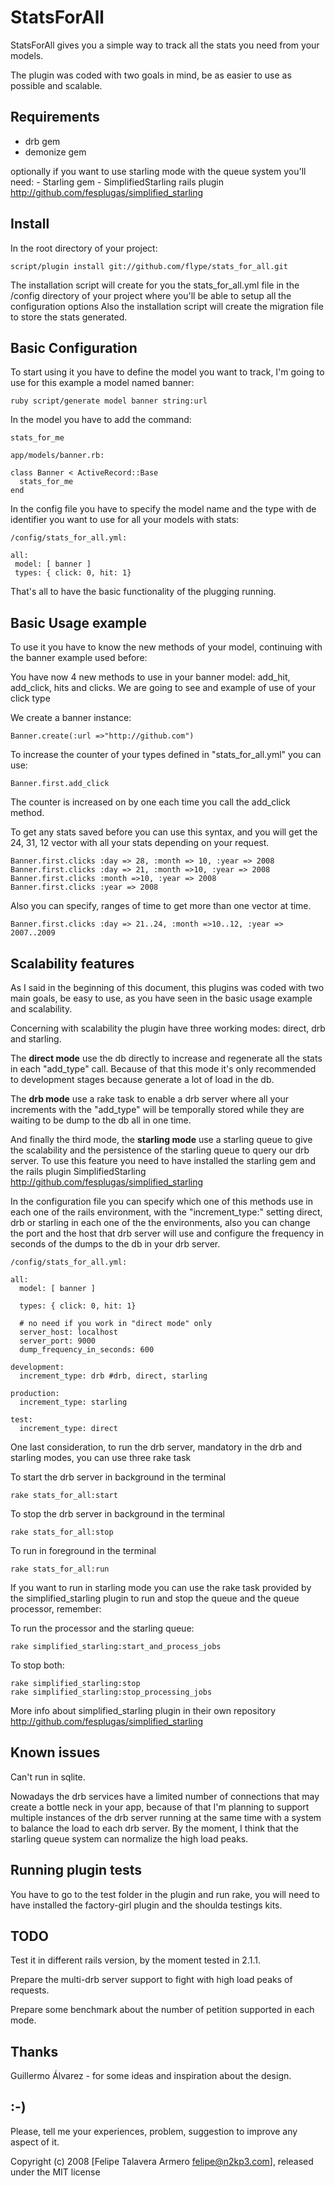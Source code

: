 # StatsForAll

StatsForAll gives you a simple way to track all the stats you need from your models.

The plugin was coded with two goals in mind,  be as easier to use as possible and scalable.

## Requirements

  - drb gem
  - demonize gem

  optionally if you want to use starling mode with the queue system you'll need: 
	- Starling gem
	- SimplifiedStarling rails plugin  <http://github.com/fesplugas/simplified_starling>

## Install

In the root directory of your project:

	script/plugin install git://github.com/flype/stats_for_all.git

The installation script will create for you the stats_for_all.yml file in the /config directory of your project where you'll be able to setup all the configuration options Also the installation script will create the migration file to store the stats generated.

## Basic Configuration

To start using it you have to define the model you want to track, I'm going to use for this example a model named banner:

	ruby script/generate model banner string:url
	
In the model you have to add the  command:

	stats_for_me

	app/models/banner.rb:

	class Banner < ActiveRecord::Base
      stats_for_me
	end

In the config file you have to specify the model name and the type with de identifier you want to use for all your models with stats:

	/config/stats_for_all.yml:

	all:
     model: [ banner ]
  	 types: { click: 0, hit: 1}

That's all to have the basic functionality of the plugging running.

## Basic Usage example

To use it you have to know the new methods of your model, continuing with the banner example used before:

You have now 4 new methods to use in your banner model: add_hit, add_click, hits and clicks.
We are going to see and example of use of your click type
	
We create a banner instance:

	Banner.create(:url =>"http://github.com")
	
To increase the counter of your types defined in "stats_for_all.yml" you can use:

	Banner.first.add_click

The counter is increased on by one each time you call the add_click method.
	
To get any stats saved before you can use this syntax, and you will get the 24, 31, 12 vector with all your stats depending on your request.
	
	Banner.first.clicks :day => 28, :month => 10, :year => 2008
	Banner.first.clicks :day => 21, :month =>10, :year => 2008
	Banner.first.clicks :month =>10, :year => 2008
	Banner.first.clicks :year => 2008
		
Also you can specify, ranges of time to get more than one vector at time.

	Banner.first.clicks :day => 21..24, :month =>10..12, :year => 2007..2009

## Scalability features

As I said in the beginning of this document, this plugins was coded with two main goals, be easy to use, as you have seen in the basic usage example and scalability.

Concerning with scalability the plugin have three working modes: direct, drb and starling.

The **direct mode** use the db directly to increase and regenerate all the stats in each "add_type" call. Because of that this mode it's only recommended to development stages because generate a lot of load in the db.

The **drb mode** use a rake task to enable a drb server where all your increments with the "add_type" will be temporally stored while they are waiting to be dump to the db all in one time.

And finally the third mode, the **starling mode** use a starling queue to give the scalability and the persistence of the starling queue to query our drb server.
To use this feature you need to have installed the starling gem and the rails plugin SimplifiedStarling <http://github.com/fesplugas/simplified_starling>

In the configuration file you can specify which one of this methods use in each one of the rails environment, with the "increment_type:" setting direct, drb or starling in each one of the the environments, also you can change the port and the host that drb server will use and configure the frequency in seconds of the dumps to the db in your drb server.

	/config/stats_for_all.yml:

	all:
	  model: [ banner ]

	  types: { click: 0, hit: 1}

	  # no need if you work in "direct mode" only
	  server_host: localhost
	  server_port: 9000
	  dump_frequency_in_seconds: 600

	development:
	  increment_type: drb #drb, direct, starling

	production:
	  increment_type: starling

	test:
	  increment_type: direct
	
One last consideration, to run the drb server, mandatory in the drb and starling modes, you can use three rake task

To start the drb server in background in the terminal

	rake stats_for_all:start

To stop the drb server in background in the terminal

	rake stats_for_all:stop

To run in foreground in the terminal

	rake stats_for_all:run
	
If you want to run in starling mode you can use the rake task provided by the simplified_starling plugin to run and stop the queue and the queue processor, remember:
	
To run the processor and the starling queue:
	
	rake simplified_starling:start_and_process_jobs 
	
To stop both:
	
	rake simplified_starling:stop
	rake simplified_starling:stop_processing_jobs 
	
More info about simplified_starling plugin in their own repository <http://github.com/fesplugas/simplified_starling>

## Known issues

Can't run in sqlite.

Nowadays the drb services have a limited number of connections  that may create a bottle neck in your app, because of that I'm planning to support multiple instances of the drb server running at the same time with a system to balance the load to each drb server. By the moment, I think that the starling queue system can normalize the high load peaks.
  
## Running plugin tests

You have to go to the test folder in the plugin and run rake, you will need to have installed the factory-girl plugin and the shoulda testings kits.

## TODO

Test it in different rails version, by the moment tested in 2.1.1.

Prepare the multi-drb server support to fight with high load peaks of requests.

Prepare some benchmark about the number of petition supported in each mode.

## Thanks

Guillermo Álvarez - for some ideas and inspiration about the design.

## :-)

Please, tell me your experiences, problem, suggestion to improve any aspect of it.

Copyright (c) 2008 [Felipe Talavera Armero <felipe@n2kp3.com>], released under the MIT license
